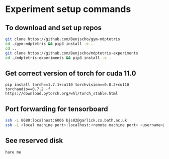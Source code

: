 # Experiment setup commands
## To download and set up repos 
```bash
git clone https://github.com/Benjscho/gym-mdptetris
cd ./gym-mdptetris && pip3 install -e .
cd ..
git clone https://github.com/Benjscho/mdptetris-experiments
cd ./mdptetris-experiments && pip3 install -e .
```

## Get correct version of torch for cuda 11.0 
`pip install torch==1.7.1+cu110 torchvision==0.8.2+cu110 torchaudio==0.7.2 -f https://download.pytorch.org/whl/torch_stable.html`


## Port forwarding for tensorboard
```bash
ssh -L 8080:localhost:6006 bjs82@garlick.cs.bath.ac.uk 
ssh -L <local machine port>:localhost:<remote machine port> <username>@example.com
```

## See reserved disk 
`hare me`